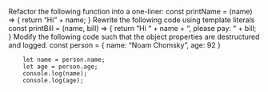 Refactor the following function into a one-liner:
        const printName = (name) => {
        return “Hi” + name;
        }
Rewrite the following code using template literals
        const printBill = (name, bill) => {
        return “Hi “ + name + “, please pay: “ + bill;
        }
Modify the following code such that the object properties are destructured and logged.
        const person = {
        name: “Noam Chomsky”,
        age: 92
        }

        let name = person.name;
        let age = person.age;
        console.log(name);
        console.log(age);
